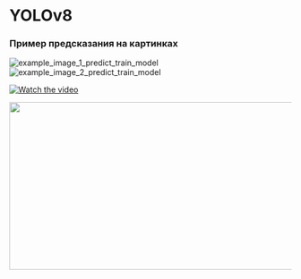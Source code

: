 # YOLOv8
### Пример предсказания на картинках
![example_image_1_predict_train_model](https://github.com/trafficsurfer/YOLOv8/assets/92330362/a2c22ed9-d7f7-40ac-b662-20895642ffb4)
![example_image_2_predict_train_model](https://github.com/trafficsurfer/YOLOv8/assets/92330362/6613c612-38f3-42b3-87e7-f7aa1ce5abaa)

[![Watch the video](https://img.youtube.com/vi/<xt3qck-CQgk?si=RnJQ_dq_UtD9nPsA>/hqdefault.jpg)](https://www.youtube.com/embed/<xt3qck-CQgk?si=RnJQ_dq_UtD9nPsA>)

[<img src="https://img.youtube.com/vi/<xt3qck-CQgk?si=RnJQ_dq_UtD9nPsA>/hqdefault.jpg" width="600" height="300"
/>](https://www.youtube.com/embed/<xt3qck-CQgk?si=RnJQ_dq_UtD9nPsA>)
